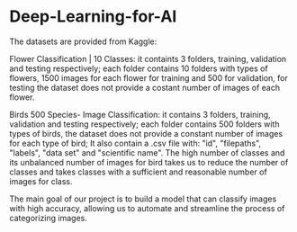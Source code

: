 # Deep-Learning-for-AI
The datasets are provided from Kaggle:

Flower Classification | 10 Classes: it containts 3 folders, training, validation and testing respectively; each folder contains 10 folders with types of flowers, 1500 images for each flower for training and 500 for validation, for testing the dataset does not provide a costant number of images of each flower.

Birds 500 Species- Image Classification: it contains 3 folders, training, validation and testing respectively; each folder contains 500 folders with types of birds, the dataset does not provide a constant number of images for each type of bird; It also contain a .csv file with: "id", "filepaths", "labels", "data set" and "scientific name". The high number of classes and its unbalanced number of images for bird takes us to reduce the number of classes and takes classes with a sufficient and reasonable number of images for class.

The main goal of our project is to build a model that can classify images with high accuracy, allowing us to automate and streamline the process of categorizing images.
